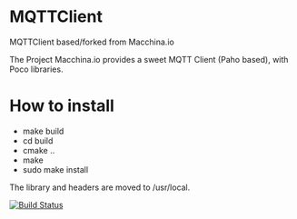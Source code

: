 # MQTTClient
MQTTClient based/forked from Macchina.io 

The Project Macchina.io provides a sweet MQTT Client (Paho based), with Poco libraries.

# How to install

- make build
- cd build
- cmake ..
- make
- sudo make install

The library and headers are moved to /usr/local.

[![Build Status](https://travis-ci.org/uilianries/MQTTClient.svg?branch=master)](https://travis-ci.org/uilianries/MQTTClient)
